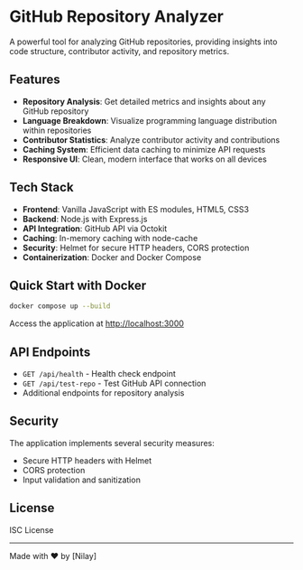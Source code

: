 # GitHub Repository Analyzer

A powerful tool for analyzing GitHub repositories, providing insights into code structure, contributor activity, and repository metrics.

## Features

- **Repository Analysis**: Get detailed metrics and insights about any GitHub repository
- **Language Breakdown**: Visualize programming language distribution within repositories
- **Contributor Statistics**: Analyze contributor activity and contributions
- **Caching System**: Efficient data caching to minimize API requests
- **Responsive UI**: Clean, modern interface that works on all devices

## Tech Stack

- **Frontend**: Vanilla JavaScript with ES modules, HTML5, CSS3
- **Backend**: Node.js with Express.js
- **API Integration**: GitHub API via Octokit
- **Caching**: In-memory caching with node-cache
- **Security**: Helmet for secure HTTP headers, CORS protection
- **Containerization**: Docker and Docker Compose

## Quick Start with Docker

```bash
docker compose up --build
```

Access the application at [http://localhost:3000](http://localhost:3000)

## API Endpoints

- `GET /api/health` - Health check endpoint
- `GET /api/test-repo` - Test GitHub API connection
- Additional endpoints for repository analysis

## Security

The application implements several security measures:
- Secure HTTP headers with Helmet
- CORS protection
- Input validation and sanitization

## License

ISC License

---

Made with ❤️ by [Nilay]
